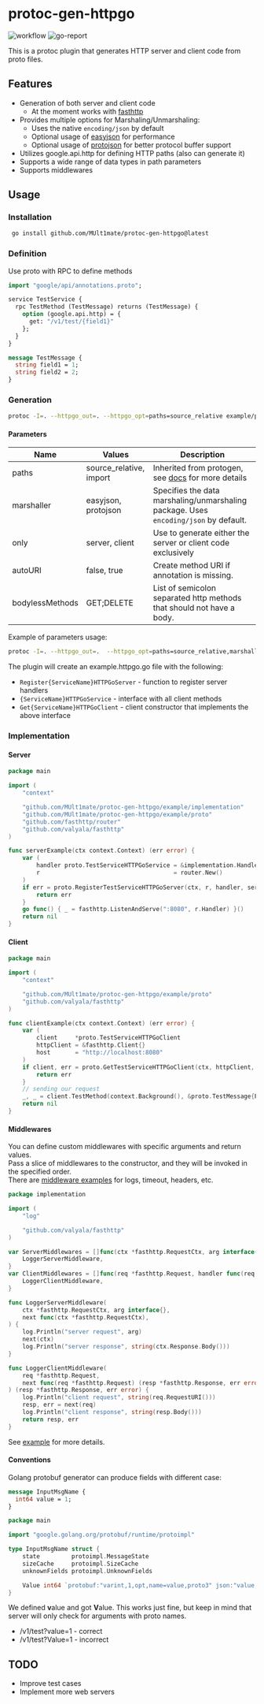 # protoc-gen-httpgo

![workflow](https://github.com/MUlt1mate/protoc-gen-httpgo/actions/workflows/go.yml/badge.svg)
![go-report](https://goreportcard.com/badge/github.com/MUlt1mate/protoc-gen-httpgo)

This is a protoc plugin that generates HTTP server and client code from proto files.

## Features

- Generation of both server and client code
    - At the moment works with [fasthttp](https://github.com/valyala/fasthttp)
- Provides multiple options for Marshaling/Unmarshaling:
    - Uses the native `encoding/json` by default
    - Optional usage of [easyjson](https://github.com/mailru/easyjson) for performance
    - Optional usage of [protojson](https://pkg.go.dev/google.golang.org/protobuf/encoding/protojson) for better
      protocol buffer support
- Utilizes google.api.http for defining HTTP paths (also can generate it)
- Supports a wide range of data types in path parameters
- Supports middlewares

## Usage

### Installation

```bash
 go install github.com/MUlt1mate/protoc-gen-httpgo@latest
 ```

### Definition

Use proto with RPC to define methods

```protobuf
import "google/api/annotations.proto";

service TestService {
  rpc TestMethod (TestMessage) returns (TestMessage) {
    option (google.api.http) = {
      get: "/v1/test/{field1}"
    };
  }
}

message TestMessage {
  string field1 = 1;
  string field2 = 2;
}
```

### Generation

```bash  
protoc -I=. --httpgo_out=. --httpgo_opt=paths=source_relative example/proto/example.proto
```  

#### Parameters

| Name            | Values                  | Description                                                                                                      |
|-----------------|-------------------------|------------------------------------------------------------------------------------------------------------------|
| paths           | source_relative, import | Inherited from protogen, see [docs](https://protobuf.dev/reference/go/go-generated/#invocation) for more details |
| marshaller      | easyjson, protojson     | Specifies the data marshaling/unmarshaling package. Uses `encoding/json` by default.                             |
| only            | server, client          | Use to generate either the server or client code exclusively                                                     |
| autoURI         | false, true             | Create method URI if annotation is missing.                                                                      |
| bodylessMethods | GET;DELETE              | List of semicolon separated http methods that should not have a body.                                            |

Example of parameters usage:

```bash
protoc -I=. --httpgo_out=.  --httpgo_opt=paths=source_relative,marshaller=easyjson,only=server,autoURI=true example/proto/example.proto
```

The plugin will create an example.httpgo.go file with the following:

- `Register{ServiceName}HTTPGoServer` - function to register server handlers
- `{ServiceName}HTTPGoService` - interface with all client methods
- `Get{ServiceName}HTTPGoClient` - client constructor that implements the above interface

### Implementation

#### Server

```go
package main

import (
	"context"

	"github.com/MUlt1mate/protoc-gen-httpgo/example/implementation"
	"github.com/MUlt1mate/protoc-gen-httpgo/example/proto"
	"github.com/fasthttp/router"
	"github.com/valyala/fasthttp"
)

func serverExample(ctx context.Context) (err error) {
	var (
		handler proto.TestServiceHTTPGoService = &implementation.Handler{}
		r                                      = router.New()
	)
	if err = proto.RegisterTestServiceHTTPGoServer(ctx, r, handler, serverMiddlewares); err != nil {
		return err
	}
	go func() { _ = fasthttp.ListenAndServe(":8080", r.Handler) }()
	return nil
}

```

#### Client

```go
package main

import (
	"context"

	"github.com/MUlt1mate/protoc-gen-httpgo/example/proto"
	"github.com/valyala/fasthttp"
)

func clientExample(ctx context.Context) (err error) {
	var (
		client     *proto.TestServiceHTTPGoClient
		httpClient = &fasthttp.Client{}
		host       = "http://localhost:8080"
	)
	if client, err = proto.GetTestServiceHTTPGoClient(ctx, httpClient, host, clientMiddlewares); err != nil {
		return err
	}
	// sending our request
	_, _ = client.TestMethod(context.Background(), &proto.TestMessage{Field1: "value", Field2: "rand"})
	return nil
}

```

#### Middlewares

You can define custom middlewares with specific arguments and return values.  
Pass a slice of middlewares to the constructor, and they will be invoked in the specified order.  
There
are [middleware examples](https://github.com/MUlt1mate/protoc-gen-httpgo/blob/main/example/middleware/middlewares.go)
for logs, timeout, headers, etc.

```go
package implementation

import (
	"log"

	"github.com/valyala/fasthttp"
)

var ServerMiddlewares = []func(ctx *fasthttp.RequestCtx, arg interface{}, next func(ctx *fasthttp.RequestCtx)){
	LoggerServerMiddleware,
}
var ClientMiddlewares = []func(req *fasthttp.Request, handler func(req *fasthttp.Request) (resp *fasthttp.Response, err error)) (resp *fasthttp.Response, err error){
	LoggerClientMiddleware,
}

func LoggerServerMiddleware(
	ctx *fasthttp.RequestCtx, arg interface{},
	next func(ctx *fasthttp.RequestCtx),
) {
	log.Println("server request", arg)
	next(ctx)
	log.Println("server response", string(ctx.Response.Body()))
}

func LoggerClientMiddleware(
	req *fasthttp.Request,
	next func(req *fasthttp.Request) (resp *fasthttp.Response, err error),
) (resp *fasthttp.Response, err error) {
	log.Println("client request", string(req.RequestURI()))
	resp, err = next(req)
	log.Println("client response", string(resp.Body()))
	return resp, err
}

```

See [example](https://github.com/MUlt1mate/protoc-gen-httpgo/tree/main/example) for more details.

#### Conventions

Golang protobuf generator can produce fields with different case:

```protobuf
message InputMsgName {
  int64 value = 1;
}
```

```go
package main

import "google.golang.org/protobuf/runtime/protoimpl"

type InputMsgName struct {
	state         protoimpl.MessageState
	sizeCache     protoimpl.SizeCache
	unknownFields protoimpl.UnknownFields

	Value int64 `protobuf:"varint,1,opt,name=value,proto3" json:"value,omitempty"`
}

```

We defined **v**alue and got **V**alue. This works just fine, but keep in mind that server will only check for arguments
with proto names.

* /v1/test?value=1 - correct
* /v1/test?Value=1 - incorrect

## TODO

- Improve test cases
- Implement more web servers
